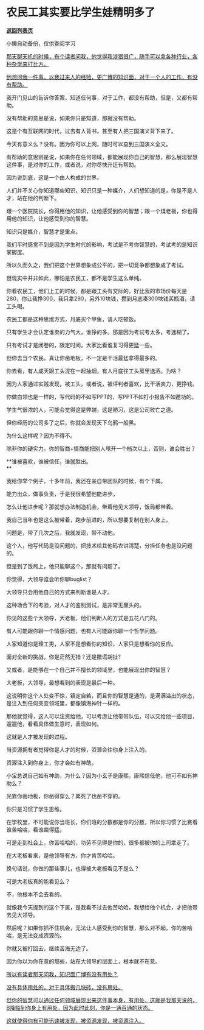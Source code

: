 # 农民工其实要比学生娃精明多了

[**返回列表页**](/gzh/记忆承载3)

小懒自动备份，仅供查阅学习

[那天聊天机的时候，有个读者问我，他觉得我涉猎很广，随手可以拿各种行业，各种杂学来打比方。](http://mp.weixin.qq.com/s?__biz=MzkwMzQ1MzczOQ==&mid=2247484194&idx=1&sn=e42c21195e8e62e0cf948794e1e229d8&chksm=c0974e66f7e0c770d6ab1fce82fba0ecf987656cbedfec5f24fdf7b3703ad386934038512153&scene=21#wechat_redirect)

[他想问我一件事，以我过来人的经验，更广博的知识面，对于一个人的工作，有没有帮助。](http://mp.weixin.qq.com/s?__biz=MzkwMzQ1MzczOQ==&mid=2247484194&idx=1&sn=e42c21195e8e62e0cf948794e1e229d8&chksm=c0974e66f7e0c770d6ab1fce82fba0ecf987656cbedfec5f24fdf7b3703ad386934038512153&scene=21#wechat_redirect)  

我开门见山的告诉你答案，知道任何事，对于工作，都没有帮助，但是，又都有帮助。

没有帮助的意思是说，如果你只是知道，那就没有帮助。

这是个有互联网的时代，过去有人背书，甚至有人把三国演义背下来了。  

今天有意义么？没有。因为你可以上网，随时可以查到三国演义全文。

有帮助的意思则是说，如果你在任何领域，都能展现你自己的智慧，那么展现智慧这件事，是对你的工作，或者说，对你尽快升迁有帮助。  

因为说到底，这是一个由人构成的世界。

人们并不关心你知道哪些知识，知识只是一种媒介，人们想知道的是，你是不是人才，站在他的判断下。

跟一个医院院长，你得用他的知识，让他感受到你的智慧；跟一个煤老板，你也得用他的知识，让他感受到你的智慧。

知识只是媒介，智慧才是重点。  

我们平时感觉不到是因为学生时代的影响，考试是不考你智慧的，考试考的是知识掌握度。  

所以久而久之，我们把这个世界想象成公平的，把一切竞争都想象成了考试。  

但现实中并非如此，哪怕是农民工，都不是学生这么单纯。

你看农民工，他们上工的时候，都是跟工头有交际的，好比我的市场价每天是280，你让我挣300，我只拿290，另外10块钱，攒到月底凑300块钱买瓶酒，请工头喝。

农民工都是这种思维方式，月底买个甲鱼，请人吃顿饭。  

只有学生才会认定谁卖的力气大，谁挣的多。那是因为考试考太多，考迷糊了。  

只有考试才是闭卷的，限定时间，大家比看谁复习得更猛一些。  

但你去当个农民，真让你凿地板，不一定是干活最猛拿得最多的。  

你去看，有人成天跟工头混在一起抽烟，有人月底往工头房里送酒。为啥？

因为人家通过实践发现，被工头，或者说，被评判者喜欢，比干活卖力，更挣钱。  

你做白领也是一样的，写代码的不如写PPT的，写PPT不如打小报告不如邀功的。  

学生气很浓的人，可能会觉得这是弊端，这是陋习，这是公司败亡之道。  

但你经历的公司多了之后，你就会发现天下乌鸦一般黑。  

为什么这样呢？因为不得不。  

除非你的硬实力，你的智商+情商能把别人甩开一个档次以上，否则，谁会胜出？  

 **谁被喜欢，谁被信任，谁就胜出。  
**

我给你举个例子，十多年前，我还在亲自带团队的时候，有个下属。  

能力出众，做事负责，于是我很希望他能进步。  

怎么让他进步呢？那就想办法制造机会，带着他见大领导，饭局都带着。  

我自己当年也是这么被带着，跑步前进的，所以想要复制在别人身上。  

问题是，带了几次之后，我就发现，带不动他。

这个人，他写代码是没问题的，把技术给其他码农讲清楚，分拆任务也是没问题的。  

但是到了饭局上，他只能聊这个，那就有问题了。  

你觉得，大领导谁会听你聊buglist？  

大领导只会用他自己的方式来判断谁是人才。

这种场合下的考验，对人才的鉴别测试，是非常无厘头的。

你见的这些个大领导，大老板，他们判断人的方式是五花八门的。

有人可能跟你聊一个情感问题，也有人可能跟你聊一个哲学问题。  

人家知道你是理工男，人家不是想看你的知识，人家只是想看你的反应。  

面对全新的挑战，你是茫然无措？还是撒谎胡扯?

又或者，是能够在一个自己并不擅长的领域里，也能展现出你的智慧？

大老板，大领导，最想看到的表现是最后一种。  

这说明你这个人处变不惊，镇定自若，而且你的智慧是通的，是满满溢出的状态，是注入到任何突变领域里，都像镇海神针一样的。  

那他就觉得，这人可以注资给他，可以考虑让他带带队伍，可以交给他一些项目，遛遛他，看看具体做生意时，表现如何。

这就是人才被发现的过程。

当资源拥有者觉得你是人才的时候，资源会往你身上注入的。

资源注入到你身上，你才会如有神助。

小宝总说自己如有神助，为什么？因为小玄子是康熙，康熙信任他，他可不如有神助么？

光靠你凿地板，你凿得穿么？累死了也凿不穿的。

你只是习惯了学生思维。

在学校里，不可能说你当班长，你们班的分数都是你的分数，所以你习惯了比赛看谁苦哈哈，看谁凿得猛。  

可是走到社会上，你苦哈哈的，功劳不见得是你的，很多都被你的上司拿走了。

在大老板看来，是他领导有方，你才肯苦哈哈。

换句话说，你做的那些事儿，也得被大老板看见不是么？

可是大老板真的能看见么？

不，他根本不会去看的。

就像我今天提到的这个下属，是我看不过去他苦哈哈，我想给他个机会，才把他带去见大领导。  

然后呢？如果你抓不住机会，无法让人感受到你的智慧，那么对不起，你的苦哈哈，是无法变成资源的。

你就又被打回去，继续苦海无边了。  

因为你以为你在意的那些，站在大领导的层面上，根本就不在意。

[所以有读者那天问我，知识面广博有没有用处？](http://mp.weixin.qq.com/s?__biz=MzkwMzQ1MzczOQ==&mid=2247484194&idx=1&sn=e42c21195e8e62e0cf948794e1e229d8&chksm=c0974e66f7e0c770d6ab1fce82fba0ecf987656cbedfec5f24fdf7b3703ad386934038512153&scene=21#wechat_redirect)

[没有具体用处的，对于具体搬几块砖，没有用处。](http://mp.weixin.qq.com/s?__biz=MzkwMzQ1MzczOQ==&mid=2247484194&idx=1&sn=e42c21195e8e62e0cf948794e1e229d8&chksm=c0974e66f7e0c770d6ab1fce82fba0ecf987656cbedfec5f24fdf7b3703ad386934038512153&scene=21#wechat_redirect)

[但你的智慧可以通过任何领域展现出来这件事本身，有用处，这就是我那天说的，B降临到你身上有用处，因为此时此刻，你是一通百通的状态。](http://mp.weixin.qq.com/s?__biz=MzkwMzQ1MzczOQ==&mid=2247484194&idx=1&sn=e42c21195e8e62e0cf948794e1e229d8&chksm=c0974e66f7e0c770d6ab1fce82fba0ecf987656cbedfec5f24fdf7b3703ad386934038512153&scene=21#wechat_redirect)

[这就使得你有可能迅速被发现，被资源发现，被资源注入。](http://mp.weixin.qq.com/s?__biz=MzkwMzQ1MzczOQ==&mid=2247484194&idx=1&sn=e42c21195e8e62e0cf948794e1e229d8&chksm=c0974e66f7e0c770d6ab1fce82fba0ecf987656cbedfec5f24fdf7b3703ad386934038512153&scene=21#wechat_redirect)

